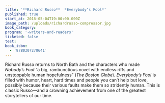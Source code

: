 ```yaml
---
title: '**Richard Russo**  *Everybody’s Fool*'
published: true
start_at: 2016-05-04T19:00:00.000Z
image_path: /uploads/richardrusso-compressor.jpg
book_category:
program: '-writers-and-readers'
ticketed: false
test:
book_isbn:
  - '9780307270641'
---
```



Richard Russo returns to North Bath and the characters who made *Nobody’s Fool* “a big, rambunctious novel with endless riffs and unstoppable human hopefulness” (*The Boston Globe*). *Everybody’s Fool* is filled with humor, heart, hard times and people you can’t help but love, possibly because their various faults make them so stridently human. This is classic Russo—and a crowning achievement from one of the greatest storytellers of our time.